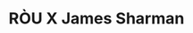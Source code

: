 ---
title: "RÒU X James Sharman"
description: "RÒU X James Sharman"
layout: shop
keywords:
  - 美食競賽
  - 台灣美食
  - 美食精選
datePublished: "2025-06-30"
dateModified: "2025-07-06"
city: "台北市"
district: "大安區"
address: "台北市樂群二路199號10萬豪酒店中城廣場一樓"
phone: "0285011585"
geo: "25.080429716563458, 121.55929913702397"
google_map: "https://maps.app.goo.gl/5Nqrz56ujoCWYFi98"
footinder: "https://footinder.com.tw/%E5%8F%B0%E5%8C%97%E5%B8%82%E4%B8%AD%E5%B1%B1%E5%8D%80/362132/"
official: "https://www.rouxjamessharman.com/"
award:
  - name: "500盤"
    year: "2024"
    entries:
      - dishes:
          - "布拉塔起司沙拉"
          - "麥年比目魚排"

---